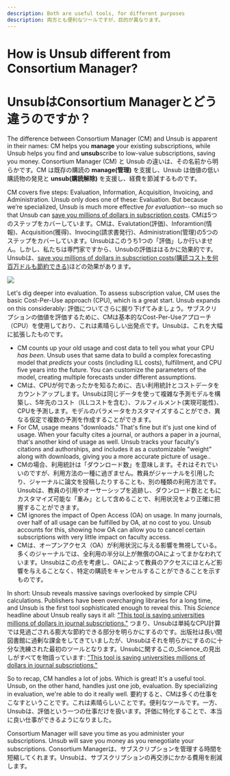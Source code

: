 ```yaml
---
description: Both are useful tools, for different purposes
description: 両方とも便利なツールですが、目的が異なります。
---
```


# How is Unsub different from Consortium Manager?
# UnsubはConsortium Managerとどう違うのですか？

The difference between Consortium Manager (CM) and Unsub is apparent in their names: CM helps you **manage** your existing subscriptions, while Unsub helps you find and **unsub**scribe to low-value subscriptions, saving you money.
Consortium Manager (CM) と Unsub の違いは、その名前から明らかです。CM は既存の購読の **manage(管理)** を支援し、Unsub は価値の低い購読物の発見と **unsub(購読解除)** を支援し、経費を節減するものです。

CM covers five steps: Evaluation, Information, Acquisition, Invoicing, and Administration. Unsub only does one of these: Evaluation. But because we’re specialized, Unsub is much more effective _for evaluation_--so much so that Unsub can [save you millions of dollars in subscription costs](https://www.sciencemag.org/news/2020/07/tool-saving-universities-millions-dollars-journal-subscriptions).
CMは5つのステップをカバーしています。CMは、Evalutation(評価)、Inforamtion(情報)、Acquisition(獲得)、Invocing(請求書発行)、Administration(管理)の5つのステップをカバーしています。Unsubはこのうち1つの「評価」しか行いません。しかし、私たちは専門家ですから、Unsubの評価ははるかに効果的です。Unsubは、[save you millions of dollars in subscription costs(購読コストを何百万ドルも節約できる)](https://www.sciencemag.org/news/2020/07/tool-saving-universities-millions-dollars-journal-subscriptions)ほどの効果があります。

![](https://downloads.intercomcdn.com/i/o/265016225/32ade22e671f06dcc1720196/Screen+Shot+2020-11-10+at+4.48.51+PM.png)

Let's dig deeper into evaluation. To assess subscription value, CM uses the basic Cost-Per-Use approach (CPU), which is a great start. Unsub expands on this considerably:
評価についてさらに掘り下げてみましょう。サブスクリプションの価値を評価するために、CMは基本的なCost-Per-Useアプローチ（CPU）を使用しており、これは素晴らしい出発点です。Unsubは、これを大幅に拡張したものです。

* CM counts up your old usage and cost data to tell you what your CPU _has been_. Unsub uses that same data to build a complex forecasting model that _predicts_ your costs (including ILL costs), fulfillment, and CPU five years into the future. You can customize the parameters of the model, creating multiple forecasts under different assumptions.
* CMは、CPUが何であったかを知るために、古い利用統計とコストデータをカウントアップします。Unsubは同じデータを使って複雑な予測モデルを構築し、5年先のコスト（ILLコストを含む）、フルフィルメント(実現可能性)、CPUを予測します。モデルのパラメータをカスタマイズすることができ、異なる仮定で複数の予測を作成することができます。
* For CM, usage means "downloads." That's fine but it's just one kind of usage. When your faculty cites a journal, or authors a paper in a journal, that's another kind of usage as well. Unsub tracks your faculty's citations and authorships, and includes it as a customizable "weight" along with downloads, giving you a more accurate picture of usage..
* CMの場合、利用統計は「ダウンロード数」を意味します。それはそれでいいのですが、利用方法の一種に過ぎません。教員がジャーナルを引用したり、ジャーナルに論文を投稿したりすることも、別の種類の利用方法です。Unsubは、教員の引用やオーサーシップを追跡し、ダウンロード数とともにカスタマイズ可能な「重み」として含めることで、利用状況をより正確に把握することができます。
* CM ignores the impact of Open Access (OA) on usage. In many journals, over half of all usage can be fulfilled by OA, at no cost to you. Unsub accounts for this, showing how OA can allow you to cancel certain subscriptions with very little impact on faculty access.
* CMは、オープンアクセス（OA）が利用状況に与える影響を無視している。多くのジャーナルでは、全利用の半分以上が無償のOAによってまかなわれています。Unsubはこの点を考慮し、OAによって教員のアクセスにほとんど影響を与えることなく、特定の購読をキャンセルすることができることを示すものです。

In short: Unsub reveals massive savings overlooked by simple CPU calculations. Publishers have been overcharging libraries for a long time, and Unsub is the first tool sophisticated enough to reveal this. This _Science_ headline about Unsub really says it all: ["This tool is saving universities millions of dollars in journal subscriptions."](https://www.sciencemag.org/news/2020/07/tool-saving-universities-millions-dollars-journal-subscriptions)
つまり、Unsubは単純なCPU計算では見過ごされる膨大な節約できる部分を明らかにするのです。出版社は長い間図書館に過剰な課金をしてきていましたが、Unsubはそれを明らかにするのに十分な洗練された最初のツールとなります。Unsubに関するこの_Science_の見出しがすべてを物語っています: ["This tool is saving universities millions of dollars in journal subscriptions."](https://www.sciencemag.org/news/2020/07/tool-saving-universities-millions-dollars-journal-subscriptions)

So to recap, CM handles a lot of jobs. Which is great! It's a useful tool. Unsub, on the other hand, handles just one job, evaluation. By specializing in evaluation, we're able to do it really well.
要約すると、CMは多くの仕事をこなすということです。これは素晴らしいことです。便利なツールです。一方、Unsubは、評価という一つの仕事だけを扱います。評価に特化することで、本当に良い仕事ができるようになりました。

Consortium Manager will save you time as you administer your subscriptions. Unsub will save you money as you renegotiate your subscriptions.
Consortium Managerは、サブスクリプションを管理する時間を短縮してくれます。Unsubは、サブスクリプションの再交渉にかかる費用を削減します。
